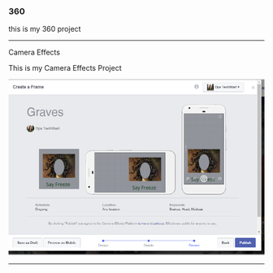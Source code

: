 ### 360

this is my 360 project

<script src="//360.vizor.io/scripts/embed.js" data-vizorurl="https://360.vizor.io/embed/v/rjrrp" ></script>

***

Camera Effects

This is my Camera Effects Project

![picture_title](https://github.com/gravesskyler/gravesskyler.github.io/blob/master/Graves.PNG?raw=true "Optional Title")

***

